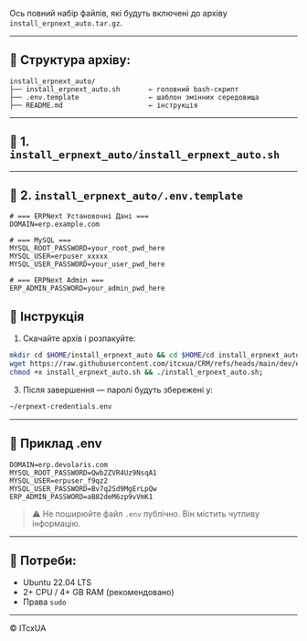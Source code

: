 Ось повний набір файлів, які будуть включені до архіву `install_erpnext_auto.tar.gz`.

---

## 📁 Структура архіву:

```
install_erpnext_auto/
├── install_erpnext_auto.sh       ← головний bash-скрипт
├── .env.template                 ← шаблон змінних середовища
├── README.md                     ← інструкція
```

---

## 📜 1. `install_erpnext_auto/install_erpnext_auto.sh`


---

## 📜 2. `install_erpnext_auto/.env.template`

```env
# === ERPNext Установочні Дані ===
DOMAIN=erp.example.com

# === MySQL ===
MYSQL_ROOT_PASSWORD=your_root_pwd_here
MYSQL_USER=erpuser_xxxxx
MYSQL_USER_PASSWORD=your_user_pwd_here

# === ERPNext Admin ===
ERP_ADMIN_PASSWORD=your_admin_pwd_here
```


## 🔧 Інструкція

1. Скачайте архів і розпакуйте:
```bash
mkdir cd $HOME/install_erpnext_auto && cd $HOME/cd install_erpnext_auto;
wget https://raw.githubusercontent.com/itcxua/CRM/refs/heads/main/dev/erpnext-dev/install_erpnext_auto/install_erpnext_auto.sh;
chmod +x install_erpnext_auto.sh && ./install_erpnext_auto.sh;

```

3. Після завершення — паролі будуть збережені у:

```bash
~/erpnext-credentials.env
```

---

## 🧾 Приклад .env

```
DOMAIN=erp.devolaris.com
MYSQL_ROOT_PASSWORD=Qwb2ZVR4Uz9NsqA1
MYSQL_USER=erpuser_f9qz2
MYSQL_USER_PASSWORD=Bv7q2Sd9MgErLpQw
ERP_ADMIN_PASSWORD=aB82deM6zp9vVmK1
```

> ⚠️ Не поширюйте файл `.env` публічно. Він містить чутливу інформацію.

---

## 📎 Потреби:

* Ubuntu 22.04 LTS
* 2+ CPU / 4+ GB RAM (рекомендовано)
* Права `sudo`

---

© ITcxUA

```
